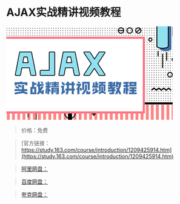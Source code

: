 # AJAX实战精讲视频教程

![img](../../../assets/study163/free/5907aac067a841a2b2a1c0a07824d315.jpg)

> 价格：免费

> [官方链接：https://study.163.com/course/introduction/1209425914.htm](https://study.163.com/course/introduction/1209425914.htm)

> [阿里网盘：]()

> [百度网盘：]()

> [夸克网盘：]()
